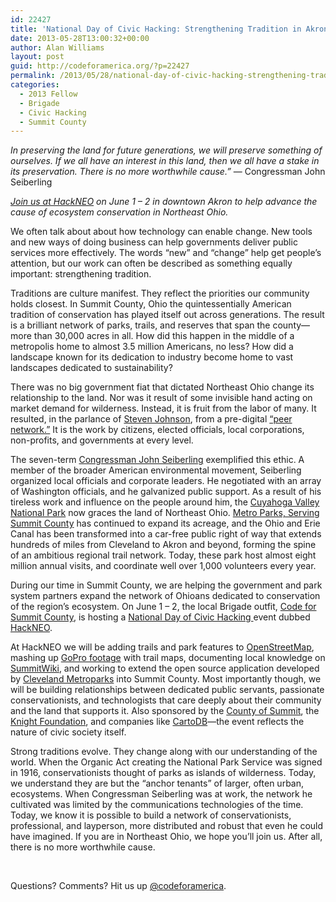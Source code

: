 ```yaml
---
id: 22427
title: 'National Day of Civic Hacking: Strengthening Tradition in Akron'
date: 2013-05-28T13:00:32+00:00
author: Alan Williams
layout: post
guid: http://codeforamerica.org/?p=22427
permalink: /2013/05/28/national-day-of-civic-hacking-strengthening-tradition-in-akron/
categories:
  - 2013 Fellow
  - Brigade
  - Civic Hacking
  - Summit County
---
```

<p dir="ltr">
  <em>In preserving the land for future generations, we will preserve something of ourselves. If we all have an interest in this land, then we all have a stake in its preservation. There is no more worthwhile cause.”</em> — Congressman John Seiberling
</p>

_<a href="http://hackneo.org/" target="_blank">Join us at HackNEO</a> on June 1 &#8211; 2 in downtown Akron to help advance the cause of ecosystem conservation in Northeast Ohio._

<p dir="ltr">
  We often talk about about how technology can enable change. New tools and new ways of doing business can help governments deliver public services more effectively. The words “new” and “change” help get people’s attention, but our work can often be described as something equally important: strengthening tradition.
</p>

Traditions are culture manifest. They reflect the priorities our community holds closest. In Summit County, Ohio the quintessentially American tradition of conservation has played itself out across generations. The result is a brilliant network of parks, trails, and reserves that span the county—more than 30,000 acres in all. How did this happen in the middle of a metropolis home to almost 3.5 million Americans, no less? How did a landscape known for its dedication to industry become home to vast landscapes dedicated to sustainability?

There was no big government fiat that dictated Northeast Ohio change its relationship to the land. Nor was it result of some invisible hand acting on market demand for wilderness. Instead, it is fruit from the labor of many. It resulted, in the parlance of <a href="http://www.stevenberlinjohnson.com/" target="_blank">Steven Johnson</a>, from a pre-digital <a href="http://www.youtube.com/watch?v=BKHDIXn5ZcE" target="_blank">“peer network.”</a> It is the work by citizens, elected officials, local corporations, non-profits, and governments at every level.

<p dir="ltr">
  The seven-term <a href="http://en.wikipedia.org/wiki/John_F._Seiberling" target="_blank">Congressman John Seiberling</a> exemplified this ethic. A member of the broader American environmental movement, Seiberling organized local officials and corporate leaders. He negotiated with an array of Washington officials, and he galvanized public support. As a result of his tireless work and influence on the people around him, the <a href="http://www.nps.gov/cuva/index.htm" target="_blank">Cuyahoga Valley National Park</a> now graces the land of Northeast Ohio. <a href="http://www.summitmetroparks.org/insidemetroparks/Mission.aspx" target="_blank">Metro Parks, Serving Summit County</a> has continued to expand its acreage, and the Ohio and Erie Canal has been transformed into a car-free public right of way that extends hundreds of miles from Cleveland to Akron and beyond, forming the spine of an ambitious regional trail network. Today, these park host almost eight million annual visits, and coordinate well over 1,000 volunteers every year.
</p>

<p dir="ltr">
  During our time in Summit County, we are helping the government and park system partners expand the network of Ohioans dedicated to conservation of the region’s ecosystem. On June 1 &#8211; 2, the local Brigade outfit, <a href="http://codeforsummitcounty.org/" target="_blank">Code for Summit County</a>, is hosting a <a href="http://hackforchange.org/" target="_blank">National Day of Civic Hacking </a>event dubbed <a href="http://hackneo.org/" target="_blank">HackNEO</a>.
</p>

At HackNEO we will be adding trails and park features to <a href="http://www.openstreetmap.org/" target="_blank">OpenStreetMap</a>, mashing up <a href="http://gopro.com/" target="_blank">GoPro footage</a> with trail maps, documenting local knowledge on <a href="http://summitwiki.org/" target="_blank">SummitWiki</a>, and working to extend the open source application developed by <a href="http://www.clevelandmetroparks.com/Main/Home.aspx" target="_blank">Cleveland Metroparks</a> into Summit County. Most importantly though, we will be building relationships between dedicated public servants, passionate conservationists, and technologists that care deeply about their community and the land that supports it. Also sponsored by the <a href="https://co.summitoh.net/" target="_blank">County of Summit</a>, the <a href="http://www.knightfoundation.org/" target="_blank">Knight Foundation</a>, and companies like <a href="http://cartodb.com/" target="_blank">CartoDB</a>—the event reflects the nature of civic society itself.

Strong traditions evolve. They change along with our understanding of the world. When the Organic Act creating the National Park Service was signed in 1916, conservationists thought of parks as islands of wilderness. Today, we understand they are but the “anchor tenants” of larger, often urban, ecosystems. When Congressman Seiberling was at work, the network he cultivated was limited by the communications technologies of the time. Today, we know it is possible to build a network of conservationists, professional, and layperson, more distributed and robust that even he could have imagined. If you are in Northeast Ohio, we hope you’ll join us. After all, there is no more worthwhile cause.

&nbsp;

Questions? Comments? Hit us up <a href="http://twitter.com/codeforamerica" target="_blank">@codeforamerica</a>.